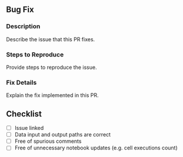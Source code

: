 ## Bug Fix

### Description

Describe the issue that this PR fixes.

### Steps to Reproduce

Provide steps to reproduce the issue.

### Fix Details

Explain the fix implemented in this PR.

## Checklist

- [ ] Issue linked
- [ ] Data input and output paths are correct
- [ ] Free of spurious comments
- [ ] Free of unnecessary notebook updates (e.g. cell executions count)